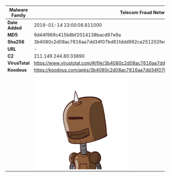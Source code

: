 | Malware Family | Telecom Fraud Network for South Koreans                      |
| -------------- | ------------------------------------------------------------ |
| **Date Added** | 2019-01-14 23:00:08.811000                                                   |
| **MD5**        | 9d44f969c415b8bf2014138bacd97e9a                             |
| **Sha256**     | 3b4080c2d08ac7616aa7dd34f07bd81fddd992ca251202fed4ea00b3a3f0228a |
| **URL**        | -                                                            |
| **C2**         | 211.149.244.80:33890 |
| **VirusTotal** | https://www.virustotal.com/#/file/3b4080c2d08ac7616aa7dd34f07bd81fddd992ca251202fed4ea00b3a3f0228a/detection |
| **Koodous**    | https://koodous.com/apks/3b4080c2d08ac7616aa7dd34f07bd81fddd992ca251202fed4ea00b3a3f0228a |
|                | ![](../assets/3b4080c2d08ac7616aa7dd34f07bd81fddd992ca251202fed4ea00b3a3f0228a.png) |